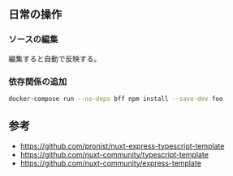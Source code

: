 ## 日常の操作

### ソースの編集

編集すると自動で反映する。

### 依存関係の追加 
```bash
docker-compose run --no-deps bff npm install --save-dev foo
```


## 参考

- https://github.com/pronist/nuxt-express-typescript-template
- https://github.com/nuxt-community/typescript-template
- https://github.com/nuxt-community/express-template
